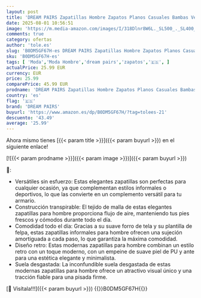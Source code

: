 ```yaml
---
layout: post
title: 'DREAM PAIRS Zapatillas Hombre Zapatos Planos Casuales Bambas Vestir Transpirables Verano Size 40 Blanco DMUMFN2501'
date: 2025-08-01 10:56:51
image: 'https://m.media-amazon.com/images/I/318Dlnr8W6L._SL500_._SL400_.jpg'
comments: true
category: ofertas
author: 'tole.es'
slug: 'B0DM5GF67H-es DREAM PAIRS Zapatillas Hombre Zapatos Planos Casuales...'
sku: 'B0DM5GF67H-es'
tags: [ 'Moda','Moda Hombre','dream pairs','zapatos','🇪🇸', ]
actualPrice: 25.99 EUR
currency: EUR
price: 25.99
comparePrice: 45.99 EUR
prodname: 'DREAM PAIRS Zapatillas Hombre Zapatos Planos Casuales Bambas Vestir Transpirables Verano Size 40 Blanco DMUMFN2501'
country: 'es'
flag: '🇪🇸'
brand: 'DREAM PAIRS'
buyurl: 'https://www.amazon.es/dp/B0DM5GF67H/?tag=tolees-21'
descuento: '43.49'
average: '25.99'
---
```


Ahora mismo tienes [{{< param title >}}]({{< param buyurl >}}) en el siguiente enlace!

[![{{< param prodname >}}]({{< param image >}})]({{< param buyurl >}})

🔎:

- Versátiles sin esfuerzo: Estas elegantes zapatillas son perfectas para cualquier ocasión, ya que complementan estilos informales o deportivos, lo que las convierte en un complemento versátil para tu armario.
- Construcción transpirable: El tejido de malla de estas elegantes zapatillas para hombre proporciona flujo de aire, manteniendo tus pies frescos y cómodos durante todo el día.
- Comodidad todo el día: Gracias a su suave forro de tela y su plantilla de felpa, estas zapatillas informales para hombre ofrecen una sujeción amortiguada a cada paso, lo que garantiza la máxima comodidad.
- Diseño retro: Estas modernas zapatillas para hombre combinan un estilo retro con un toque moderno, con un empeine de suave piel de PU y ante para una estética elegante y minimalista.
- Suela desgastada: La inconfundible suela desgastada de estas modernas zapatillas para hombre ofrece un atractivo visual único y una tracción fiable para una pisada firme.

[🛒 Visítala!!!]({{< param buyurl >}})
{{<world>}}B0DM5GF67H{{</world>}}
